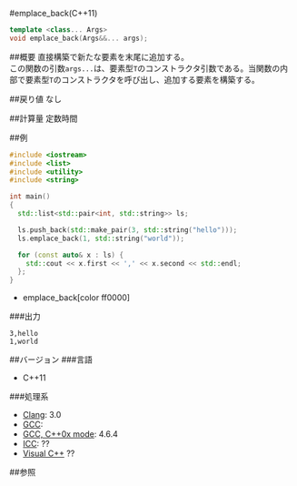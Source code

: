#emplace_back(C++11)
```cpp
template <class... Args>
void emplace_back(Args&&... args);
```

##概要
直接構築で新たな要素を末尾に追加する。  
この関数の引数`args...`は、要素型`T`のコンストラクタ引数である。当関数の内部で要素型`T`のコンストラクタを呼び出し、追加する要素を構築する。


##戻り値
なし


##計算量
定数時間


##例
```cpp
#include <iostream>
#include <list>
#include <utility>
#include <string>

int main()
{
  std::list<std::pair<int, std::string>> ls;

  ls.push_back(std::make_pair(3, std::string("hello")));
  ls.emplace_back(1, std::string("world"));

  for (const auto& x : ls) {
    std::cout << x.first << ',' << x.second << std::endl;
  };
}
```
* emplace_back[color ff0000]

###出力
```
3,hello
1,world
```

##バージョン
###言語
- C++11

###処理系
- [Clang](/implementation#clang.md): 3.0
- [GCC](/implementation#gcc.md): 
- [GCC, C++0x mode](/implementation#gcc.md): 4.6.4
- [ICC](/implementation#icc.md): ??
- [Visual C++](/implementation#visual_cpp.md) ??


##参照


